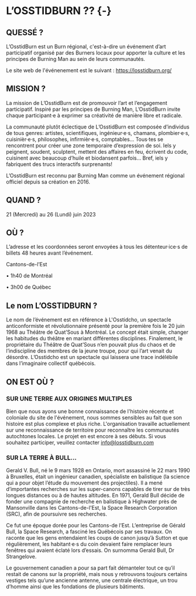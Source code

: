 # L’OSSTIDBURN ?? {-}

<h2><span>QUESSÉ ?</span></h2> 

L’OsstidBurn est un Burn régional, c'est-à-dire un  événement d’art participatif organisé par des Burners locaux pour apporter la culture et les principes de Burning Man au sein de leurs communautés.

Le site web de l'événenement est le suivant : 
https://losstidburn.org/

<h2><span>MISSION ?</span></h2>

La mission de L’OsstidBurn est de promouvoir l’art et l’engagement participatif. Inspiré par  les principes de Burning Man, L’OsstidBurn invite chaque participant·e à exprimer sa créativité de manière libre et radicale. 


La communauté plutôt éclectique de L’OsstidBurn est composée d’individus de tous genres: artistes, scientifiques, ingénieur·e·s, chamans, plombier·e·s, cuisinièr·e·s, philosophes, infirmièr·e·s,  comptables… Tous·tes se rencontrent pour créer une zone temporaire d’expression de soi. Iels y peignent, soudent, sculptent, mettent des affaires  en feu, écrivent du code, cuisinent avec beaucoup d’huile et biodansent parfois… Bref, iels y fabriquent des trucs interactifs surprenants! 


L’OsstidBurn est reconnu par Burning Man comme un événement régional officiel depuis sa création en 2016. 

<h2><span>QUAND ?</span></h2>


21 (Mercredi) au 26 (Lundi) juin 2023


<h2><span> OÙ ? </span></h2>

L’adresse et les coordonnées seront envoyées à tous les détenteur·ice·s de billets 48 heures avant l’événement. 

Cantons-de-l’Est

• 1h40 de Montréal 

• 3h00 de Québec 

<h2><span>Le nom L’OSSTIDBURN ?</span></h2> 

Le nom de l’événement est en référence à L'Osstidcho, un spectacle anticonformiste et révolutionnaire présenté pour la première fois le 20 juin 1968 au Théâtre de Quat’Sous à Montréal. Le concept était simple, changer les habitudes du théâtre en mariant différentes disciplines. Finalement, le propriétaire du Théâtre de Quat’Sous n’en pouvait plus du chaos et de l’indiscipline des membres de la jeune troupe, pour qui l’art venait du désordre. L’Osstidcho est un spectacle qui laissera une trace indélébile dans l’imaginaire collectif québécois.

<h2><span>ON EST OÙ ?</span></h2>

<h3><span>SUR UNE TERRE AUX ORIGINES MULTIPLES</span></h3> 

Bien que nous ayons une bonne connaissance de l'histoire récente et coloniale du site de l'événement, nous sommes sensibles au fait que son histoire est plus complexe et plus riche. L'organisation travaille actuellement sur une reconnaissance de territoire pour reconnaître les communautés autochtones locales. Le projet en est encore à ses débuts. Si vous souhaitez participer, veuillez contacter info@losstidburn.com

<h3><span>SUR LA TERRE À BULL…</span></h3> 


Gerald V. Bull, né le 9 mars 1928 en Ontario, mort assassiné le 22 mars 1990 à Bruxelles, était un ingénieur canadien, spécialiste en balistique (la science qui a pour objet l’étude du mouvement des projectiles). Il a mené d’importantes recherches sur les super-canons capables de tirer sur de très longues distances ou à de hautes altitudes. En 1971, Gerald Bull décide de fonder une compagnie de recherche en balistique à Highwater près de Mansonville dans les Cantons-de-l'Est, la Space Research Corporation (SRC), afin de poursuivre ses recherches.  

Ce fut une époque dorée pour les Cantons-de l’Est. L’entreprise de Gérald Bull, la Space Research, a fasciné les Québécois par ses travaux. On raconte que les gens entendaient les coups de canon jusqu’à Sutton et que régulièrement, les habitant·e·s du coin devaient faire remplacer leurs fenêtres qui avaient éclaté lors d’essais. On surnomma Gerald Bull, Dr Strangelove. 

Le gouvernement canadien a pour sa part fait démanteler tout ce qu’il restait de canons sur la  propriété, mais nous y retrouvons toujours certains vestiges tels qu’une ancienne antenne, une centrale électrique, un trou d’homme ainsi que les fondations de plusieurs bâtiments.


